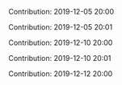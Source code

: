Contribution: 2019-12-05 20:00

Contribution: 2019-12-05 20:01

Contribution: 2019-12-10 20:00

Contribution: 2019-12-10 20:01

Contribution: 2019-12-12 20:00

